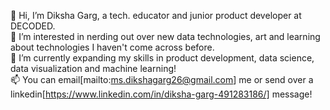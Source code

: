 👋 Hi, I’m Diksha Garg, a tech. educator and junior product developer at DECODED. <br>
👀 I’m interested in nerding out over new data technologies, art and learning about technologies I haven't come across before. <br>
🌱 I’m currently expanding my skills in product development, data science, data visualization and machine learning! <br>
📫 You can email[mailto:ms.dikshagarg26@gmail.com] me or send over a linkedin[https://www.linkedin.com/in/diksha-garg-491283186/] message!

<!---
msDikshaGarg/msDikshaGarg is a ✨ special ✨ repository because its `README.md` (this file) appears on your GitHub profile.
You can click the Preview link to take a look at your changes.
--->
